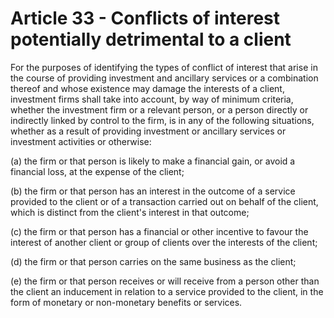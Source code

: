 # Article 33 - Conflicts of interest potentially detrimental to a client


For the purposes of identifying the types of conflict of interest that arise in the course of providing investment and ancillary services or a combination thereof and whose existence may damage the interests of a client, investment firms shall take into account, by way of minimum criteria, whether the investment firm or a relevant person, or a person directly or indirectly linked by control to the firm, is in any of the following situations, whether as a result of providing investment or ancillary services or investment activities or otherwise:

(a) the firm or that person is likely to make a financial gain, or avoid a financial loss, at the expense of the client;

(b) the firm or that person has an interest in the outcome of a service provided to the client or of a transaction carried out on behalf of the client, which is distinct from the client's interest in that outcome;

(c) the firm or that person has a financial or other incentive to favour the interest of another client or group of clients over the interests of the client;

(d) the firm or that person carries on the same business as the client;

(e) the firm or that person receives or will receive from a person other than the client an inducement in relation to a service provided to the client, in the form of monetary or non-monetary benefits or services.

